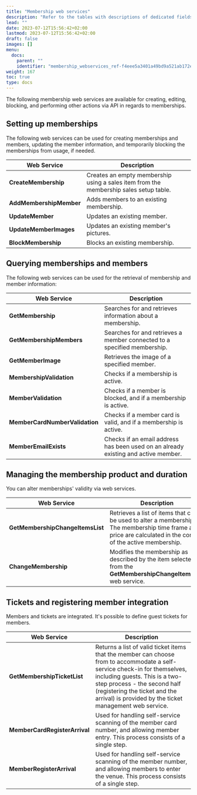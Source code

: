 ```yaml
---
title: "Membership web services"
description: "Refer to the tables with descriptions of dedicated fields for configuring Membership web services. They are used for creating, editing, blocking, and performing other actions via API in regards to memberships."
lead: ""
date: 2023-07-12T15:56:42+02:00
lastmod: 2023-07-12T15:56:42+02:00
draft: false
images: []
menu:
  docs:
    parent: ""
    identifier: "membership_webservices_ref-f4eee5a3401a49bd9a521ab172e10c9f"
weight: 167
toc: true
type: docs
---
```


The following membership web services are available for creating, editing, blocking, and performing other actions via API in regards to memberships.

## Setting up memberships

The following web services can be used for creating memberships and members, updating the member information, and temporarily blocking the memberships from usage, if needed.

| Web Service     | Description |
| ----------- | ----------- |
| **CreateMembership** | Creates an empty membership using a sales item from the membership sales setup table. |
| **AddMembershipMember** | Adds members to an existing membership. |
| **UpdateMember** | Updates an existing member. |
| **UpdateMemberImages** | Updates an existing member's pictures. |
| **BlockMembership** | Blocks an existing membership. | 

## Querying memberships and members

The following web services can be used for the retrieval of membership and member information:

| Web Service     | Description |
| ----------- | ----------- |
| **GetMembership** | Searches for and retrieves information about a membership. |
| **GetMembershipMembers** | Searches for and retrieves a member connected to a specified membership. |
| **GetMemberImage** | Retrieves the image of a specified member. |
| **MembershipValidation** | Checks if a membership is active. |
| **MemberValidation** |  Checks if a member is blocked, and if a membership is active. |
| **MemberCardNumberValidation** | Checks if a member card is valid, and if a membership is active. | 
| **MemberEmailExists** | Checks if an email address has been used on an already existing and active member. |

## Managing the membership product and duration

You can alter memberships' validity via web services.

| Web Service     | Description |
| ----------- | ----------- |
| **GetMembershipChangeItemsList** | Retrieves a list of items that can be used to alter a membership. The membership time frame and price are calculated in the context of the active membership. |  
| **ChangeMembership** | Modifies the membership as described by the item selected from the **GetMembershipChangeItemsList** web service.   | 

## Tickets and registering member integration

Members and tickets are integrated. It's possible to define guest tickets for members. 

| Web Service     | Description |
| ----------- | ----------- |
| **GetMembershipTicketList** | Returns a list of valid ticket items that the member can choose from to accommodate a self-service check-in for themselves, including guests. This is a two-step process - the second half (registering the ticket and the arrival) is provided by the ticket management web service. |
| **MemberCardRegisterArrival** | Used for handling self-service scanning of the member card number, and allowing member entry. This process consists of a single step. |
| **MemberRegisterArrival** | Used for handling self-service scanning of the member number, and allowing members to enter the venue. This process consists of a single step. | 
